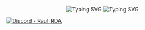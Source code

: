 <p align="center">
  <img src="https://readme-typing-svg.demolab.com?font=Fira+Code&pause=1000&center=true&width=435&lines=Young+amateur+programmer.;Dev+in+LuminateOS.com;JavaScript%2C+Python%2C+HTML%2C+CSS%2C+SQL." alt="Typing SVG" />
  <img src="https://streak-stats.demolab.com?user=RaulRDA&theme=tokyonight&hide_border=true&date_format=j%20M%5B%20Y%5D" alt="Typing SVG" />
  <p>
    <a href="https://discord.com/users/716962731785191444"><img src="https://img.shields.io/badge/Discord-Raul__RDA-5865f2?logo=discord" alt="Discord - Raul_RDA"></a>
  </p>
</p>

